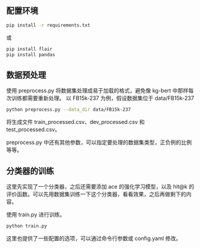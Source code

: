 ## 配置环境
```sh
pip install -r requirements.txt
```

或
```sh
pip install flair
pip install pandas
```

## 数据预处理
使用 preprocess.py 将数据集处理成易于加载的格式，避免像 kg-bert 中那样每次训练都需要重新处理。
以 FB15k-237 为例，假设数据集位于 data/FB15k-237
```sh
python preprocess.py --data_dir data/FB15k-237
```
将生成文件 train_processed.csv、dev_processed.csv 和 test_processed.csv。

preprocess.py 中还有其他参数，可以指定要处理的数据集类型，正负例的比例等等。

## 分类器的训练
这里先实现了一个分类器，之后还需要添加 ace 的强化学习模型，以及 hit@k 的评价函数。可以先用数据集训练一下这个分类器，看看效果，之后再做剩下的内容。

使用 train.py 进行训练。
```sh
python train.py
```

这里也提供了一些配置的选项，可以通过命令行参数或 config.yaml 修改。